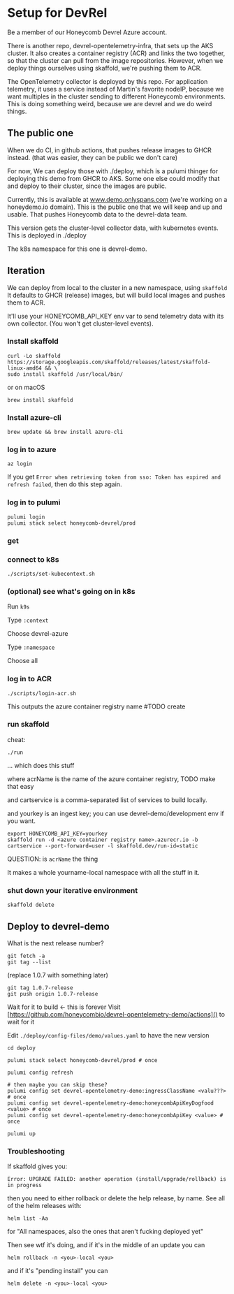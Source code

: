 # Setup for DevRel

Be a member of our Honeycomb Devrel Azure account.

There is another repo, devrel-opentelemetry-infra, that sets up the AKS cluster.
It also creates a container registry (ACR) and links the two together, so that the cluster can pull from the image repositories.
However, when we deploy things ourselves using skaffold, we're pushing them to ACR.

The OpenTelemetry collector is deployed by this repo. For application telemetry, it uses a service instead of Martin's favorite nodeIP, because we want multiples in the cluster sending to different Honeycomb environments. This is doing something weird, because we are devrel and we do weird things.

## The public one

When we do CI, in github actions, that pushes release images to GHCR instead. (that was easier, they can be public we don't care)

For now,
We can deploy those with ./deploy, which is a pulumi thinger for deploying this demo from GHCR to AKS.
Some one else could modify that and deploy to their cluster, since the images are public.

Currently, this is available at www.demo.onlyspans.com (we're working on a honeydemo.io domain).
This is the public one that we will keep and up and usable. That pushes Honeycomb data to the devrel-data team.

This version gets the cluster-level collector data, with kubernetes events. This is deployed in ./deploy

The k8s namespace for this one is devrel-demo.

## Iteration

We can deploy from local to the cluster in a new namespace, using `skaffold`
It defaults to GHCR (release) images, but will build local images and pushes them to ACR.

It'll use your HONEYCOMB_API_KEY env var to send telemetry data with its own collector. (You won't get cluster-level events).

### Install skaffold

```shell
curl -Lo skaffold https://storage.googleapis.com/skaffold/releases/latest/skaffold-linux-amd64 && \
sudo install skaffold /usr/local/bin/
```

or on macOS

```shell
brew install skaffold
```

### Install azure-cli

```shell
brew update && brew install azure-cli
```

### log in to azure

```shell
az login
```

If you get `Error when retrieving token from sso: Token has expired and refresh failed`, then do this step again.

### log in to pulumi

```shell
pulumi login
pulumi stack select honeycomb-devrel/prod
```

### get

### connect to k8s

```shell
./scripts/set-kubecontext.sh
```

### (optional) see what's going on in k8s

Run `k9s`

Type `:context`

Choose devrel-azure

Type `:namespace`

Choose all

### log in to ACR

```shell
./scripts/login-acr.sh
```

This outputs the azure container registry name
#TODO create

### run skaffold

cheat:

```shell
./run
```

... which does this stuff

where acrName is the name of the azure container registry, TODO make that easy

and cartservice is a comma-separated list of services to build locally.

and yourkey is an ingest key; you can use devrel-demo/development env if you want.

```shell
export HONEYCOMB_API_KEY=yourkey
skaffold run -d <azure container registry name>.azurecr.io -b cartservice --port-forward=user -l skaffold.dev/run-id=static
```

QUESTION: is `acrName` the thing

It makes a whole yourname-local namespace with all the stuff in it.

### shut down your iterative environment

```shell
skaffold delete
```

## Deploy to devrel-demo

What is the next release number?

```shell
git fetch -a
git tag --list
```

(replace 1.0.7 with something later)

```shell
git tag 1.0.7-release
git push origin 1.0.7-release
```

Wait for it to build <- this is forever
Visit [https://github.com/honeycombio/devrel-opentelemetry-demo/actions]() to wait for it

Edit `./deploy/config-files/demo/values.yaml` to have the new version

```shell
cd deploy

pulumi stack select honeycomb-devrel/prod # once

pulumi config refresh

# then maybe you can skip these?
pulumi config set devrel-opentelemetry-demo:ingressClassName <valu???> # once
pulumi config set devrel-opentelemetry-demo:honeycombApiKeyDogfood <value> # once
pulumi config set devrel-opentelemetry-demo:honeycombApiKey <value> # once

pulumi up
```

### Troubleshooting

If skaffold gives you:

`Error: UPGRADE FAILED: another operation (install/upgrade/rollback) is in progress`

then you need to either rollback or delete the help release, by name. See all of the helm releases with:

```shell
helm list -Aa
```

for "All namespaces, also the ones that aren't fucking deployed yet"

Then see wtf it's doing, and if it's in the middle of an update you can

`helm rollback -n <you>-local <you>`

and if it's "pending install" you can

`helm delete -n <you>-local <you>`
